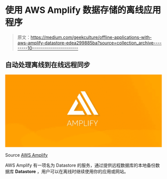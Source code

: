 # 使用 AWS Amplify 数据存储的离线应用程序

> 原文：<https://medium.com/geekculture/offline-applications-with-aws-amplify-datastore-edea299885ba?source=collection_archive---------10----------------------->

## 自动处理离线到在线远程同步

![](img/af81b64eb35a084e106808ef89ba5fb7.png)

Source [AWS Amplify](https://docs.amplify.aws/)

AWS Amplify 有一项名为 Datastore 的服务，通过提供远程数据库的本地备份数据库 **Datastore** ，用户可以在离线时继续使用你的应用或网站。